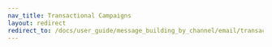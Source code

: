 ```yaml
---
nav_title: Transactional Campaigns
layout: redirect
redirect_to: /docs/user_guide/message_building_by_channel/email/transactional_message_api_campaign/
---
```

